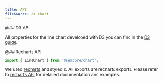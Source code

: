```yaml
---
title: API
fileSource: d3-chart
---
```


@## D3 API

All properties for the line chart developed with D3 you can find in the [D3 guide](/data-display/d3-chart/d3-chart-api/#a4803e).

@## Recharts API

```js
import { LineChart } from '@semcore/chart';
```

We used [recharts](http://recharts.org) and styled it. All exports are recharts exports. Please refer to [recharts API](http://recharts.org/en-US/api) for detailed documentation and examples.
